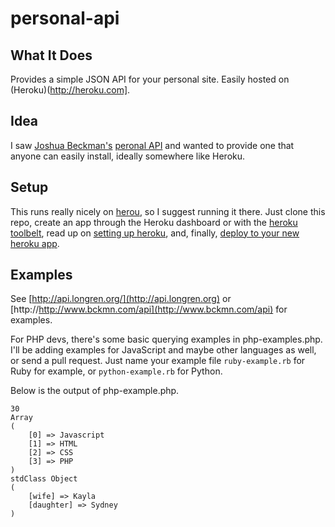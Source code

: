 personal-api
============

What It Does
-----------------------------
Provides a simple JSON API for your personal site. Easily hosted on (Heroku)(http://heroku.com].

Idea
-----------------------------
I saw [Joshua Beckman's](https://twitter.com/jbckmn) [peronal API](http://http://www.bckmn.com/api) and wanted to provide one that anyone can easily install, ideally somewhere like Heroku.

Setup
-----------------------------
This runs really nicely on [herou](http://www.heroku.com/), so I suggest running it there. Just clone this repo, create an app through the Heroku dashboard or with the [heroku toolbelt](https://toolbelt.heroku.com/), read up on [setting up heroku](https://devcenter.heroku.com/articles/quickstart), and, finally, [deploy to your new heroku app](https://devcenter.heroku.com/articles/git).


Examples
-----------------------------
See [http://api.longren.org/](http://api.longren.org) or [http://http://www.bckmn.com/api](http://www.bckmn.com/api) for examples.

For PHP devs, there's some basic querying examples in php-examples.php. I'll be adding examples for JavaScript and maybe other languages as well, or send a pull request. Just name your example file ```ruby-example.rb``` for Ruby for example, or ```python-example.rb``` for Python.

Below is the output of php-example.php.

```
30
Array
(
    [0] => Javascript
    [1] => HTML
    [2] => CSS
    [3] => PHP
)
stdClass Object
(
    [wife] => Kayla
    [daughter] => Sydney
)
```